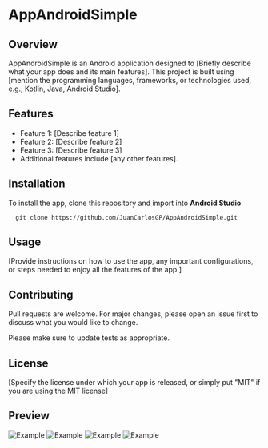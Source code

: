 # AppAndroidSimple

## Overview
AppAndroidSimple is an Android application designed to [Briefly describe what your app does and its main features]. This project is built using [mention the programming languages, frameworks, or technologies used, e.g., Kotlin, Java, Android Studio].

## Features
- Feature 1: [Describe feature 1]
- Feature 2: [Describe feature 2]
- Feature 3: [Describe feature 3]
- Additional features include [any other features].

## Installation
To install the app, clone this repository and import into **Android Studio**
```
  git clone https://github.com/JuanCarlosGP/AppAndroidSimple.git
```

## Usage
[Provide instructions on how to use the app, any important configurations, or steps needed to enjoy all the features of the app.]

## Contributing
Pull requests are welcome. For major changes, please open an issue first to discuss what you would like to change.

Please make sure to update tests as appropriate.

## License
[Specify the license under which your app is released, or simply put "MIT" if you are using the MIT license]
## Preview
  <img src="https://cdn.discordapp.com/attachments/1033095213255770244/1209584272529297529/image.png?ex=65e77423&is=65d4ff23&hm=80d318f203478d0eda5e433f6d1b8e6dbfd5fdda5afb0eefa1581aeb708724d6&" max-width="100%" height=auto alt="Example">
  <img src="https://cdn.discordapp.com/attachments/1033095213255770244/1209584379421138944/image.png?ex=65e7743d&is=65d4ff3d&hm=20d8972a2bd99463e49803f9805df58d6e09ec95e927b00d47f724ef921f8e53&" max-width="100%" height=auto alt="Example"> 
  <img src="https://cdn.discordapp.com/attachments/1033095213255770244/1209584465962336276/image.png?ex=65e77451&is=65d4ff51&hm=426b211939c57278d3ddbff21fef1132f11ac6de19b27b12e7d54bf2d0bf4403&" max-width="100%" height=auto alt="Example"> 
    <img src="https://cdn.discordapp.com/attachments/1033095213255770244/1209584272529297529/image.png?ex=65e77423&is=65d4ff23&hm=80d318f203478d0eda5e433f6d1b8e6dbfd5fdda5afb0eefa1581aeb708724d6&" max-width="100%" height=auto alt="Example"> 
